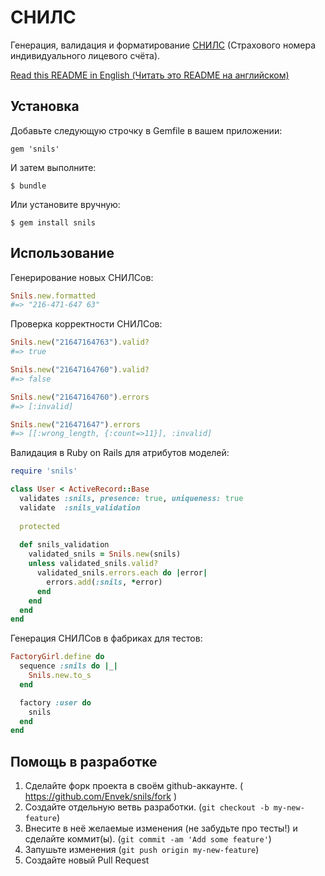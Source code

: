 СНИЛС
=====

Генерация, валидация и форматирование [СНИЛС] (Страхового номера индивидуального лицевого счёта).

[Read this README in English (Читать это README на английском)](README.ru.md)

## Установка

Добавьте следующую строчку в Gemfile в вашем приложении:

    gem 'snils'

И затем выполните:

    $ bundle

Или установите вручную:

    $ gem install snils

## Использование

Генерирование новых СНИЛСов:

```ruby
Snils.new.formatted
#=> "216-471-647 63"
```

Проверка корректности СНИЛСов:

```ruby
Snils.new("21647164763").valid?
#=> true

Snils.new("21647164760").valid?
#=> false

Snils.new("21647164760").errors
#=> [:invalid]

Snils.new("216471647").errors
#=> [[:wrong_length, {:count=>11}], :invalid]
```

Валидация в Ruby on Rails для атрибутов моделей:

```ruby
require 'snils'

class User < ActiveRecord::Base
  validates :snils, presence: true, uniqueness: true
  validate  :snils_validation
  
  protected
  
  def snils_validation
    validated_snils = Snils.new(snils)
    unless validated_snils.valid?
      validated_snils.errors.each do |error|
        errors.add(:snils, *error)
      end
    end
  end
end
```

Генерация СНИЛСов в фабриках для тестов:

```ruby
FactoryGirl.define do
  sequence :snils do |_|
    Snils.new.to_s
  end

  factory :user do
    snils
  end
end
```

## Помощь в разработке

1. Сделайте форк проекта в своём github-аккаунте. ( https://github.com/Envek/snils/fork )
2. Создайте отдельную ветвь разработки. (`git checkout -b my-new-feature`)
3. Внесите в неё желаемые изменения (не забудьте про тесты!) и сделайте коммит(ы). (`git commit -am 'Add some feature'`)
4. Запушьте изменения (`git push origin my-new-feature`)
5. Создайте новый Pull Request

[СНИЛС]: http://ru.wikipedia.org/wiki/%D0%A1%D1%82%D1%80%D0%B0%D1%85%D0%BE%D0%B2%D0%BE%D0%B9_%D0%BD%D0%BE%D0%BC%D0%B5%D1%80_%D0%B8%D0%BD%D0%B4%D0%B8%D0%B2%D0%B8%D0%B4%D1%83%D0%B0%D0%BB%D1%8C%D0%BD%D0%BE%D0%B3%D0%BE_%D0%BB%D0%B8%D1%86%D0%B5%D0%B2%D0%BE%D0%B3%D0%BE_%D1%81%D1%87%D1%91%D1%82%D0%B0
